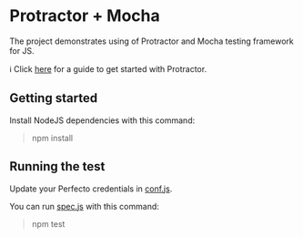 # Protractor + Mocha
The project demonstrates using of Protractor and Mocha testing framework for JS.   

:information_source: Click [here](https://github.com/PerfectoCode/Reporting-Samples/tree/master/JavaScript/protractor-sample/mocha) for a guide to get started with Protractor.

## Getting started
Install NodeJS dependencies with this command:

> npm install

## Running the test
Update your Perfecto credentials in [conf.js](conf.js).

You can run [spec.js](spec.js) with this command:

> npm test
